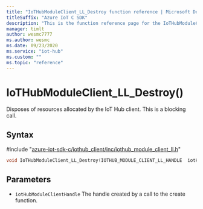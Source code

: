 ```yaml
---                             
title: "IoTHubModuleClient_LL_Destroy function reference | Microsoft Docs" 
titleSuffix: "Azure IoT C SDK"            
description: "This is the function reference page for the IoTHubModuleClient_LL_Destroy() function in the Azure IoT C SDK. This SDK is used with Azure IoT Hub and Azure IoT Hub Device Provisioning Service"            
manager: timlt                 
author: wesmc7777              
ms.author: wesmc               
ms.date: 09/23/2020                    
ms.service: "iot-hub"             
ms.custom: ""                
ms.topic: "reference"        
---                            
```


# IoTHubModuleClient_LL_Destroy()

Disposes of resources allocated by the IoT Hub client. This is a blocking call.

## Syntax

\#include "[azure-iot-sdk-c/iothub_client/inc/iothub_module_client_ll.h](../iothub-module-client-ll-h.md)"  
```C
void IoTHubModuleClient_LL_Destroy(IOTHUB_MODULE_CLIENT_LL_HANDLE  iotHubModuleClientHandle);
```

## Parameters
* `iotHubModuleClientHandle` The handle created by a call to the create function.

